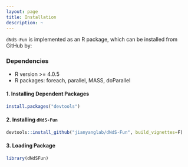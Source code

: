 ```yaml
---
layout: page
title: Installation
description: ~
---
```


`dNdS-Fun` is implemented as an R package, which can be installed from GitHub by:

### Dependencies 
* R version >= 4.0.5
* R packages: foreach, parallel, MASS, doParallel

#### 1. Installing Dependent Packages
```r
install.packages("devtools")
```

#### 2. Installing `dNdS-Fun`
```r
devtools::install_github("jianyanglab/dNdS-Fun", build_vignettes=F)
```

#### 3. Loading Package
```r
library(dNdSFun)
```

